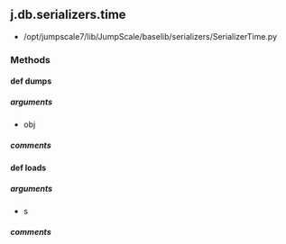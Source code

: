 ## j.db.serializers.time

- /opt/jumpscale7/lib/JumpScale/baselib/serializers/SerializerTime.py

### Methods

#### def dumps 
##### arguments

- obj

##### comments

#### def loads 
##### arguments

- s

##### comments

